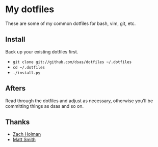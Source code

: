 # My dotfiles

These are some of my common dotfiles for bash, vim, git, etc. 

## Install

Back up your existing dotfiles first.

- `git clone git://github.com/dsas/dotfiles ~/.dotfiles`
- `cd ~/.dotfiles`
- `./install.py`


## Afters
Read through the dotfiles and adjust as necessary, otherwise you'll be committing
things as dsas and so on.

## Thanks

- [Zach Holman](http://github.com/holman/)
- [Matt Smith](http://github.com/qbyt)
